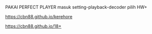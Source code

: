 PAKAI PERFECT PLAYER masuk setting-playback-decoder pilih HW+

https://cbn88.github.io/kerehore


https://cbn88.github.io/18+
